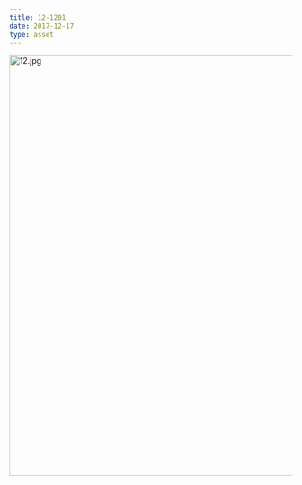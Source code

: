 ```yaml
---
title: 12-1201
date: 2017-12-17
type: asset
---
```

<img src="https://histologylab.ctl.columbia.edu/assets/images/12.jpg" height="750" alt="12.jpg" style="margin: 0;padding: 0;border: 0;">
